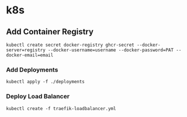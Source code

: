 # k8s

## Add Container Registry
```
kubectl create secret docker-registry ghcr-secret --docker-server=registry --docker-username=username --docker-password=PAT --docker-email=email
```

### Add Deployments
```
kubectl apply -f ./deployments
```

### Deploy Load Balancer
```
kubectl create -f traefik-loadbalancer.yml
```
